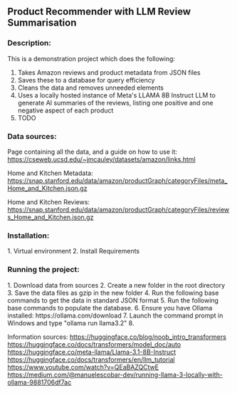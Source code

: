 <h2>Product Recommender with LLM Review Summarisation</h2>

<h3>Description:</h3>

This is a demonstration project which does the following:
1. Takes Amazon reviews and product metadata from JSON files
2. Saves these to a database for query efficiency
3. Cleans the data and removes unneeded elements
4. Uses a locally hosted instance of Meta's LLAMA 8B Instruct LLM to generate AI summaries of the reviews,
listing one positive and one negative aspect of each product
5. TODO


<h3>Data sources:</h3>

Page containing all the data, and a guide on how to use it:
https://cseweb.ucsd.edu/~jmcauley/datasets/amazon/links.html

Home and Kitchen Metadata:
https://snap.stanford.edu/data/amazon/productGraph/categoryFiles/meta_Home_and_Kitchen.json.gz

Home and Kitchen Reviews:
https://snap.stanford.edu/data/amazon/productGraph/categoryFiles/reviews_Home_and_Kitchen.json.gz


<h3>Installation:</h3>
1. Virtual environment
2. Install Requirements

<h3>Running the project:</h3>
1. Download data from sources
2. Create a new folder in the root directory
3. Save the data files as gzip in the new folder
4. Run the following base commands to get the data in standard JSON format
5. Run the following base commands to populate the database.
6. Ensure you have Ollama installed: https://ollama.com/download
7. Launch the command prompt in Windows and type "ollama run llama3.2"
8. 

Information sources:
https://huggingface.co/blog/noob_intro_transformers
https://huggingface.co/docs/transformers/model_doc/auto
https://huggingface.co/meta-llama/Llama-3.1-8B-Instruct
https://huggingface.co/docs/transformers/en/llm_tutorial
https://www.youtube.com/watch?v=QEaBAZQCtwE
https://medium.com/@manuelescobar-dev/running-llama-3-locally-with-ollama-9881706df7ac